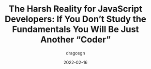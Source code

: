 ---
author: dragosgn
date: 2022-02-16
permalink: false
publisher: thepracticaldev
tags:
  - javascript
  - career
target_url: https://dev.to/dragosnedelcu/the-harsh-reality-for-js-developers-master-the-fundamentals-or-you-will-be-just-a-coder-21ke
title: "The Harsh Reality for JavaScript Developers: If You Don’t Study the Fundamentals You Will Be Just Another “Coder”"
---